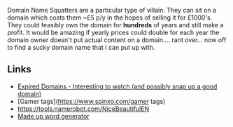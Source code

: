 Domain Name Squatters are a particular type of villain. They can sit on a domain which costs them ~£5 p/y in the hopes of selling it for £1000's. They could feasibly own the domain for **hundreds** of years and still make a profit. It would be amazing if yearly prices could double for each year the domain owner doesn't put actual content on a domain.... rant over... now off to find a sucky domain name that I can put up with. 
## Links
- [Expired Domains - Interesting to watch (and possibly snap up a good domain)](https://expireddomains.net)
- [Gamer tags](https://www.spinxo.com/gamer tags) 
- https://tools.namerobot.com/NiceBeautifulEN
- [Made up word generator](https://randomwordgenerator.com/fake-word.php)